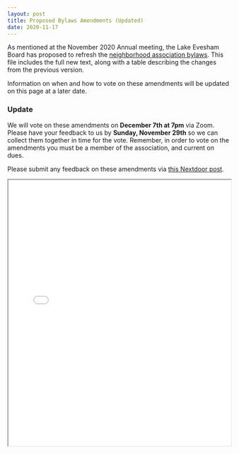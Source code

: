 ```yaml
---
layout: post
title: Proposed Bylaws Amendments (Updated)
date: 2020-11-17
---
```


As mentioned at the November 2020 Annual meeting, the Lake Evesham Board has proposed to refresh the
[neighborhood association bylaws](/assets/bylaws/leca_bylaws_2020_proposal.pdf).
This file includes the full new text, along with a table describing the changes from the previous version.

Information on when and how to vote on these amendments will be updated on this page at a later date.

### Update

We will vote on these amendments on **December 7th at 7pm** via Zoom. Please have your feedback to us
by **Sunday, November 29th** so we can collect them together in time for the vote. Remember, in order
to vote on the amendments you must be a member of the association, and current on dues.

Please submit any feedback on these amendments via
[this Nextdoor post](https://nextdoor.com/p/Z8pyB85WCY_n?view=detail).

<iframe src="/assets/bylaws/leca_bylaws_2020_proposal.pdf" width="100%" height="600px"></iframe>
